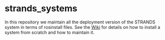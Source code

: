 strands_systems
===============

In this repository we maintain all the deployment version of the STRANDS system in terms of rosinstall files. See the [Wiki](https://github.com/strands-project/strands_systems/wiki/Hydro-Installation-Instructions) for details on how to install a system from scratch and how to maintain it.
